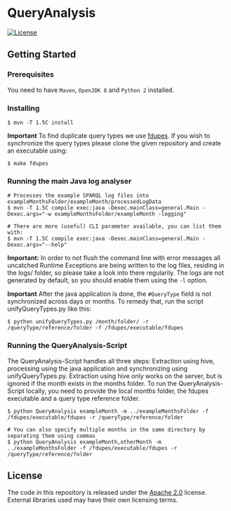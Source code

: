 # QueryAnalysis
[![License](https://img.shields.io/badge/License-Apache%202.0-blue.svg)](https://opensource.org/licenses/Apache-2.0)

## Getting Started
### Prerequisites
You need to have `Maven`, `OpenJDK 8` and `Python 2` installed.

### Installing
```shell
$ mvn -T 1.5C install

```

**Important** To find duplicate query types we use [fdupes](https://github.com/adrianlopezroche/fdupes). If you wish to synchronize the query types please clone the given repository and create an executable using:
```shell
$ make fdupes
```

### Running the main Java log analyser
```shell
# Processes the example SPARQL log files into exampleMonthsFolder/exampleMonth/processedLogData
$ mvn -T 1.5C compile exec:java -Dexec.mainClass=general.Main -Dexec.args="-w exampleMonthsFolder/exampleMonth -logging"

# There are more (useful) CLI parameter available, you can list them with:
$ mvn -T 1.5C compile exec:java -Dexec.mainClass=general.Main -Dexec.args="--help"

```

**Important:** In order to not flush the command line with error messages all uncatched Runtime Exceptions are being written to the log files, residing in the logs/ folder, so please take a look into there regularily. The logs are not generated by default, so you should enable them using the `-l` option.

**Important** After the java application is done, the `#QueryType` field is not synchronized across days or months. To remedy that, run the script unifyQueryTypes.py like this:
```shell
$ python unifyQueryTypes.py /month/folder/ -r /queryType/reference/folder -f /fdupes/executable/fdupes
```

### Running the QueryAnalysis-Script
The QueryAnalysis-Script handles all three steps: Extraction using hive, processing using the java application and synchronizing using unifyQueryTypes.py. Extraction using hive only works on the server, but is ignored if the month exists in the months folder. To run the QueryAnalysis-Script locally, you need to provide the local months folder, the fdupes executable and a query type reference folder.
```shell
$ python QueryAnalysis exampleMonth -m ../exampleMonthsFolder -f /fdupes/executable/fdupes -r /queryType/reference/folder

# You can also specify multiple months in the same directory by separating them using commas
$ python QueryAnalysis exampleMonth,otherMonth -m ../exampleMonthsFolder -f /fdupes/executable/fdupes -r /queryType/reference/folder
```


## License
The code in this repository is released under the [Apache 2.0](LICENSE.txt) license. External libraries used may have their own licensing terms.
